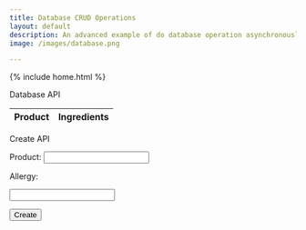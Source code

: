 ```yaml
---
title: Database CRUD Operations
layout: default
description: An advanced example of do database operation asynchronously between JavaScript and Backend Database.
image: /images/database.png

---
```


{% include home.html %}

<p>Database API</p>

<table>
  <thead>
  <tr>
    <th>Product</th>
    <th>Ingredients</th>
  </tr>
  </thead>
  <tbody id="result">
    <!-- javascript generated data -->
  </tbody>
  <tr style="display:none;" id="noresults"> 
 <td>(no listings that start with "<span id="qt"></span>")</td> 
 </tr>
</table>

<p>Create API</p>

<form action="javascript:dosearch()">
    <p><label>
        Product:
        <form action="#" method="get" onsubmit="return false;">
        <input type="text" name="product" id="product" value="" onkeyup="doSearch();" required>
        </form>
    </label></p>
    <p><label>
        Allergy:
        <form action="#" method="get" onsubmit="return false;">
        <input type="text" name="product" id="product" value="" onkeyup="doSearch();" required>
        </form>
    </label></p>
    <p>
        <button>Create</button>
    </p>
</form>

<script>
  // prepare HTML result container for new output
  const resultContainer = document.getElementById("result");
  // prepare URL's to allow easy switch from deployment and localhost
  //const url = "http://localhost:8031/api/clients"
  const url = "http://localhost:8031/api/clients"
  const create_fetch = url + '/create';
  const read_fetch = url + '/';

  // Load users on page entry
  read_clients();


  // Display User Table, data is fetched from Backend Database
  function read_clients() {
    // prepare fetch options
    const read_options = {
      method: 'GET', // *GET, POST, PUT, DELETE, etc.
      mode: 'cors', // no-cors, *cors, same-origin
      cache: 'default', // *default, no-cache, reload, force-cache, only-if-cached
      credentials: 'omit', // include, *same-origin, omit
      headers: {
        'Content-Type': 'application/json'
      },
    };

    // fetch the data from API
    fetch(read_fetch, read_options)
      // response is a RESTful "promise" on any successful fetch
      .then(response => {
        // check for response errors
        if (response.status !== 200) {
            const errorMsg = 'Database read error: ' + response.status;
            console.log(errorMsg);
            const tr = document.createElement("tr");
            const td = document.createElement("td");
            td.innerHTML = errorMsg;
            tr.appendChild(td);
            resultContainer.appendChild(tr);
            return;
        }
        // valid response will have json data
        response.json().then(data => {
            console.log(data);
            for (let row in data) {
              console.log(data[row]);
              add_row(data[row]);
            }
        })
    })
    // catch fetch errors (ie ACCESS to server blocked)
    .catch(err => {
      console.error(err);
      const tr = document.createElement("tr");
      const td = document.createElement("td");
      td.innerHTML = err;
      tr.appendChild(td);
      resultContainer.appendChild(tr);
    });
  }

  function create_client(){
    //Validate Password (must be 6-20 characters in len)
    //verifyPassword("click");
    const body = {
        product: document.getElementById("product").value,
        ingredients: document.getElementById("ingredients").value,
    };
    const requestOptions = {
        method: 'POST',
        body: JSON.stringify(body),
        headers: {
            "content-type": "application/json",
            'Authorization': 'Bearer my-token',
        },
    };

    // URL for Create API
    // Fetch API call to the database to create a new user
    fetch(create_fetch, requestOptions)
      .then(response => {
        // trap error response from Web API
        if (response.status !== 200) {
          const errorMsg = 'Database create error: ' + response.status;
          console.log(errorMsg);
          const tr = document.createElement("tr");
          const td = document.createElement("td");
          td.innerHTML = errorMsg;
          tr.appendChild(td);
          resultContainer.appendChild(tr);
          return;
        }
        // response contains valid result
        response.json().then(data => {
            console.log(data);
            //add a table row for the new/created userid
            add_row(data);
        })
    })
  }

  function add_row(data) {
    const tr = document.createElement("tr");
    const product = document.createElement("td");
    const ingredients = document.createElement("td");
  

    // obtain data that is specific to the API
    product.innerHTML = data.product; 
    ingredients.innerHTML = data.ingredients; 


    // add HTML to container
    tr.appendChild(product);
    tr.appendChild(ingredients);

    resultContainer.appendChild(tr);
  }

</script>


<script type="text/javascript">
//<!--
function doSearch() {
  var product = document.getElementById("product");
  var v = q.value.toLowerCase();
  var rows = document.getElementsByTagName("tr");
  var on = 0;
  for ( var i = 0; i < rows.length; i++ ) {
    var fullname = rows[i].getElementsByTagName("td");
    fullname = fullname[0].innerHTML.toLowerCase();
    if ( fullname ) {
        if ( v.length == 0 || (v.length < 3 && fullname.indexOf(v) == 0) || (v.length >= 3 && fullname.indexOf(v) > -1 ) ) {
        rows[i].style.display = "";
        on++;
      } else {
        rows[i].style.display = "none";
      }
    }
  }
  var n = document.getElementById("noresults");
  if ( on == 0 && n ) {
    n.style.display = "";
    document.getElementById("qt").innerHTML = q.value;
  } else {
    n.style.display = "none";
  }
}
//-->
</script>